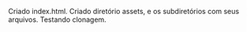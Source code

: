 Criado index.html.
Criado diretório assets, e os subdiretórios com seus arquivos.
Testando clonagem.